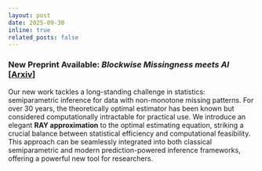 ```yaml
---
layout: post
date: 2025-09-30
inline: true
related_posts: false
---
```


### New Preprint Available: *Blockwise Missingness meets AI* [<a href="https://arxiv.org/abs/2509.24158">Arxiv</a>]

Our new work tackles a long-standing challenge in statistics: semiparametric inference for data with non-monotone missing patterns. For over 30 years, the theoretically optimal estimator has been known but considered computationally intractable for practical use. We introduce an elegant **RAY approximation** to the optimal estimating equation, striking a crucial balance between statistical efficiency and computational feasibility. This approach can be seamlessly integrated into both classical semiparametric and modern prediction-powered inference frameworks, offering a powerful new tool for researchers. 

